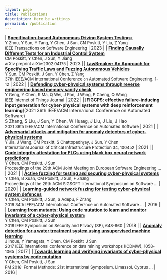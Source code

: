 ```yaml
---
layout: page
title: Publications
description: Here be writings
permalink: /publication
---
```



| [**Specification-based Autonomous Driving System Testing**>](https://ieeexplore.ieee.org/abstract/document/10064002) <br> <font size=2>Y Zhou, Y Sun, Y Tang, Y Chen, J Sun, CM Poskitt, Y Liu, Z Yang<br>IEEE Transactions on Software Engineering</font> | 2023       |
|  [**Finding Causally Different Tests for an Industrial Control System**](https://arxiv.org/abs/2302.04175)<br> <font size=2>CM Poskitt, Y Chen, J Sun, Y Jiang<br>arXiv preprint arXiv:2302.04175</font>  |  2023 |
| [**LawBreaker: An Approach for Specifying Traffic Laws and Fuzzing Autonomous Vehicles**](https://dl.acm.org/doi/abs/10.1145/3551349.3556897)<br><font size=2>Y Sun, CM Poskitt, J Sun, Y Chen, Z Yang<br>37th IEEE/ACM International Conference on Automated Software Engineering, 1-12</font>   |   2022  |
| [**Defending cyber-physical systems through reverse engineering based memory sanity check**](https://ieeexplore.ieee.org/abstract/document/9864200/)<br><font size=2>Y Geng, Y Chen, R Ma, Q Wei, J Pan, J Wang, P Cheng, Q Wang<br>IEEE Internet of Things Journal</font>   |   2022  |
| [**FIGCPS: effective failure-inducing input generation for cyber-physical systems with deep reinforcement learning**](2021 36th IEEE/ACM International Conference on Automated Software)<br>S Zhang, S Liu, J Sun, Y Chen, W Huang, J Liu, J Liu, J Hao<font size=2><br>2021 36th IEEE/ACM International Conference on Automated Software</font>   |   2021  |
| [**Adversarial attacks and mitigation for anomaly detectors of cyber-physical systems**](https://www.sciencedirect.com/science/article/abs/pii/S1874548221000445)<br><font size=2>Y Jia, J Wang, CM Poskitt, S Chattopadhyay, J Sun, Y Chen<br>International Journal of Critical Infrastructure Protection 34, 100452</font>   |  2021   |
| [**Code integrity attestation for PLCs using black box neural network predictions**](https://dl.acm.org/doi/abs/10.1145/3468264.3468617)<br><font size=2>Y Chen, CM Poskitt, J Sun<br>Proceedings of the 29th ACM Joint Meeting on European Software Engineering …</font>   |  2021   |
| [**Active fuzzing for testing and securing cyber-physical systems**](https://dl.acm.org/doi/abs/10.1145/3395363.3397376)<br><font size=2>Y Chen, B Xuan, CM Poskitt, J Sun, F Zhang<br>Proceedings of the 29th ACM SIGSOFT International Symposium on Software …</font>   |   2020  |
| [**Learning-guided network fuzzing for testing cyber-physical system defences**](https://ieeexplore.ieee.org/abstract/document/8952193)<br><font size=2>Y Chen, CM Poskitt, J Sun, S Adepu, F Zhang<br>2019 34th IEEE/ACM International Conference on Automated Software …</font>   |   2019  |
| [**Learning from mutants: Using code mutation to learn and monitor invariants of a cyber-physical system**](https://ieeexplore.ieee.org/abstract/document/8418629)<br><font size=2>Y Chen, CM Poskitt, J Sun<br>2018 IEEE Symposium on Security and Privacy (SP), 648-660</font>   |  2018   |
| [**Anomaly detection for a water treatment system using unsupervised machine learning**](https://ieeexplore.ieee.org/abstract/document/8215783)<br><font size=2>J Inoue, Y Yamagata, Y Chen, CM Poskitt, J Sun<br>2017 IEEE international conference on data mining workshops (ICDMW), 1058-1065</font>   |  2017   |
| [**Towards learning and verifying invariants of cyber-physical systems by code mutation**](https://link.springer.com/chapter/10.1007/978-3-319-48989-6_10)<br><font size=2>Y Chen, CM Poskitt, J Sun<br>FM 2016: Formal Methods: 21st International Symposium, Limassol, Cyprus …</font>   |   2016  |
